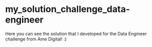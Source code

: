 # my_solution_challenge_data-engineer
Here you can see the solution that I developed for the Data Engineer challenge from Ame Digital! :)
